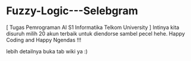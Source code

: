 # Fuzzy-Logic---Selebgram
[ Tugas Pemrograman AI S1 Informatika Telkom University ] 
Intinya kita disuruh milih 20 akun terbaik untuk diendorse sambel pecel hehe. Happy Coding and Happy Ngendas !!!

lebih detailnya buka tab wiki ya :)


